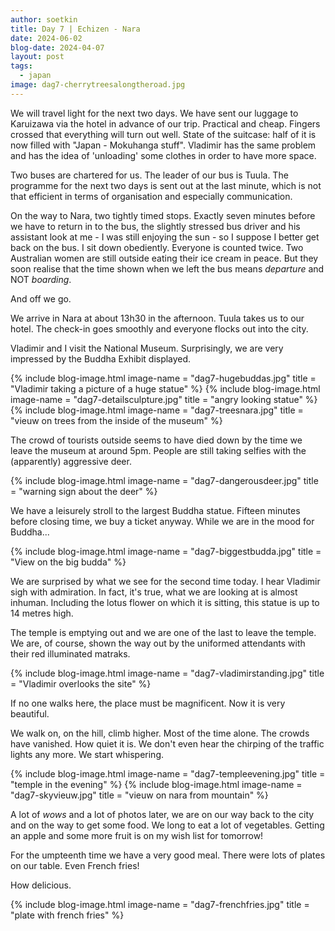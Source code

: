 ```yaml
---
author: soetkin
title: Day 7 | Echizen - Nara
date: 2024-06-02
blog-date: 2024-04-07
layout: post
tags:
  - japan
image: dag7-cherrytreesalongtheroad.jpg
---
```


We will travel light for the next two days. We have sent our luggage to Karuizawa via the hotel in advance of our trip. Practical and cheap. Fingers crossed that everything will turn out well. State of the suitcase: half of it is now filled with "Japan - Mokuhanga stuff". Vladimir has the same problem and has the idea of 'unloading' some clothes in order to have more space.

Two buses are chartered for us. The leader of our bus is Tuula. The programme for the next two days is sent out at the last minute, which is not that efficient in terms of organisation and especially communication.

On the way to Nara, two tightly timed stops. Exactly seven minutes before we have to return in to the bus, the slightly stressed bus driver and his assistant look at me - I was still enjoying the sun - so I suppose I better get back on the bus. I sit down obediently. Everyone is counted twice. Two Australian women are still outside eating their ice cream in peace. But they soon realise that the time shown when we left the bus means *departure* and NOT *boarding*.

And off we go.

We arrive in Nara at about 13h30 in the afternoon. Tuula takes us to our hotel. The check-in goes smoothly and everyone flocks out into the city.

Vladimir and I visit the National Museum. Surprisingly, we are very impressed by the Buddha Exhibit displayed.

{% include blog-image.html image-name = "dag7-hugebuddas.jpg"  title = "Vladimir taking a picture of a huge statue" %}
{% include blog-image.html image-name = "dag7-detailsculpture.jpg"  title = "angry looking statue" %}
{% include blog-image.html image-name = "dag7-treesnara.jpg"  title = "vieuw on trees from the inside of the museum" %}

The crowd of tourists outside seems to have died down by the time we leave the museum at around 5pm. People are still taking selfies with the (apparently) aggressive deer.

{% include blog-image.html image-name = "dag7-dangerousdeer.jpg"  title = "warning sign about the deer" %}

We have a leisurely stroll to the largest Buddha statue. Fifteen minutes before closing time, we buy a ticket anyway. While we are in the mood for Buddha...

{% include blog-image.html image-name = "dag7-biggestbudda.jpg"  title = "View on the big budda" %}

We are surprised by what we see for the second time today. I hear Vladimir sigh with admiration. In fact, it's true, what we are looking at is almost inhuman. Including the lotus flower on which it is sitting, this statue is up to 14 metres high.

The temple is emptying out and we are one of the last to leave the temple. We are, of course, shown the way out by the uniformed attendants with their red illuminated matraks. 

{% include blog-image.html image-name = "dag7-vladimirstanding.jpg"  title = "Vladimir overlooks the site" %}

If no one walks here, the place must be magnificent. Now it is very beautiful.

We walk on, on the hill, climb higher. Most of the time alone. The crowds have vanished. How quiet it is. We don't even hear the chirping of the traffic lights any more. We start whispering.

{% include blog-image.html image-name = "dag7-templeevening.jpg"  title = "temple in the evening" %}
{% include blog-image.html image-name = "dag7-skyvieuw.jpg"  title = "vieuw on nara from mountain" %}

A lot of *wows* and a lot of photos later, we are on our way back to the city and on the way to get some food. We long to eat a lot of vegetables. Getting an apple and some more fruit is on my wish list for tomorrow!

For the umpteenth time we have a very good meal. There were lots of plates on our table. Even French fries!

How delicious.

{% include blog-image.html image-name = "dag7-frenchfries.jpg"  title = "plate with french fries" %}
